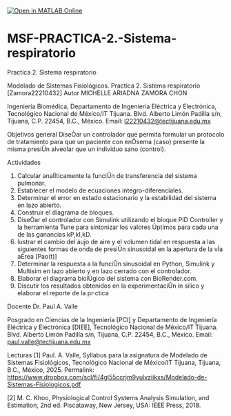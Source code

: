 [![Open in MATLAB Online](https://www.mathworks.com/images/responsive/global/open-in-matlab-online.svg)](https://matlab.mathworks.com/open/github/v1?repo=MICHELLEARIADNA/MSF-PRACTICA-2)
# MSF-PRACTICA-2.-Sistema-respiratorio
Practica 2. Sistema respiratorio

Modelado de Sistemas Fisiológicos. Practica 2. Sistema respiratorio [Zamora22210432]
Autor
MICHELLE ARIADNA ZAMORA CHON

Ingeniería Biomédica, Departamento de Ingeniería Eléctrica y Electrónica, Tecnológico Nacional de México/IT Tijuana. Blvd. Alberto Limón Padilla s/n, Tijuana, C.P. 22454, B.C., México. Email: l22210432@tectijuana.edu.mx

Objetivos general
DiseÒar un controlador que permita formular un protocolo de tratamiento para que un paciente con enÖsema (caso) presente la misma presiÛn alveolar que un individuo sano (control).

Actividades
1. Calcular analÌticamente la funciÛn de transferencia del sistema pulmonar.
2. Establecer el modelo de ecuaciones integro-diferenciales.
3. Determinar el error en estado estacionario y la estabilidad del sistema en lazo abierto.
4. Construir el diagrama de bloques.
5. DiseÒar el controlador con Simulink utilizando el bloque PID Controller y la herramienta Tune para sintonizar los valores Ûptimos para cada una de las ganancias kP,kI,kD.
6. lustrar el cambio del áujo de aire y el volumen tidal en respuesta a las siguientes formas de onda
de presiÛn sinusoidal en la apertura de la vÌa aÈrea [Pao(t)]
7. Determinar la respuesta a la funciÛn sinusoidal en Python, Simulink y Multisim en lazo abierto y en lazo cerrado con el controlador.
8. Elaborar el diagrama biolÛgico del sistema con BioRender.com.
9. Discutir los resultados obtenidos en la experimentaciÛn in silico y elaborar el reporte de la pr·ctica

Docente
Dr. Paul A. Valle

Posgrado en Ciencias de la Ingeniería [PCI] y Departamento de Ingeniería Eléctrica y Electrónica [DIEE], Tecnológico Nacional de México/IT Tijuana. Blvd. Alberto Limón Padilla s/n, Tijuana, C.P. 22454, B.C., México. Email: paul.valle@tectijuana.edu.mx

Lecturas
[1] Paul. A. Valle, Syllabus para la asignatura de Modelado de Sistemas Fisiológicos, Tecnológico Nacional de México/IT Tijuana, Tijuana, B.C., México, 2025. Permalink: https://www.dropbox.com/scl/fi/4gl55ccrjm9yulvziikxs/Modelado-de-Sistemas-Fisiologicos.pdf

[2] M. C. Khoo, Physiological Control Systems Analysis Simulation, and Estimation, 2nd ed. Piscataway, New Jersey, USA: IEEE Press, 2018.
